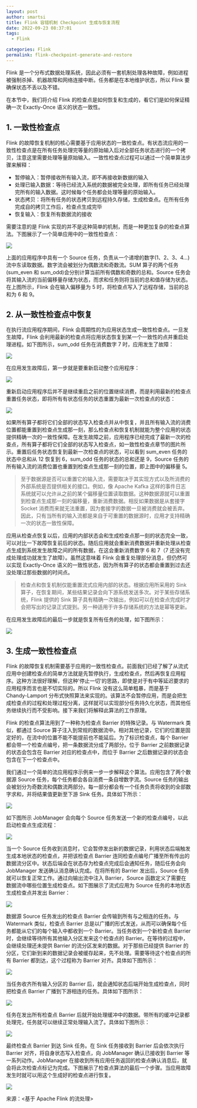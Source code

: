 ```yaml
---
layout: post
author: smartsi
title: Flink 容错机制 Checkpoint 生成与恢复流程
date: 2022-09-23 08:37:01
tags:
  - Flink

categories: Flink
permalink: flink-checkpoint-generate-and-restore
---
```


Flink 是一个分布式数据处理系统，因此必须有一套机制处理各种故障，例如进程被强制杀掉、机器故障和网络连接中断。任务都是在本地维护状态，所以 Flink 要确保状态不丢以及不错。

在本节中，我们将介绍 Flink 的检查点是如何恢复和生成的，看它们是如何保证精确一次 Exactly-Once 语义的状态一致性。

## 1. 一致性检查点

Flink 的故障恢复机制的核心需要基于应用状态的一致检查点。有状态流应用的一致性检查点是在所有任务处理完等量的原始输入后对全部任务状态进行的一个拷贝，注意这里需要处理等量原始输入。一致性检查点过程可以通过一个简单算法步骤来解释：
- 暂停输入：暂停接收所有输入流，即不再接收新数据的输入
- 处理已输入数据：等待已经流入系统的数据被完全处理，即所有任务已经处理完所有的输入数据。这时候每个任务都会处理等量的原始输入。
- 状态拷贝：将所有任务的状态拷贝到远程持久存储，生成检查点。在所有任务完成自的拷贝工作后，检查点生成完毕  
- 恢复输入：恢复所有数据流的接收

需要注意的是 Flink 实现的并不是这种简单的机制，而是一种更加复杂的检查点算法。下图展示了一个简单应用中的一致性检查点：

![](https://github.com/sjf0115/ImageBucket/blob/main/Flink/flink-checkpoint-generate-and-restore-1.png?raw=true)

上面的应用程序中具有一个 Source 任务，负责从一个递增的数字(1、2、3、4...)流中东读取数据。数字流会被划分为偶数流和奇数流。SUM 算子的两个任务(sum_even 和 sum_odd)会分别计算当前所有偶数和奇数的总和。Source 任务会将其输入流的当前偏移量存储为状态，而求和任务则将当前的总和值存储为状态。在上图所示，Flink 会在输入偏移量为 5 时，将检查点写入了远程存储，当前的总和为 6 和 9。

## 2. 从一致性检查点中恢复

在执行流应用程序期间，Flink 会周期性的为应用状态生成一致性检查点。一旦发生故障，Flink 会利用最新的检查点将应用状态恢复到某一个一致性的点并重启处理进程。如下图所示，sum_odd 任务在消费数字 7 时，应用发生了故障：

![](https://github.com/sjf0115/ImageBucket/blob/main/Flink/flink-checkpoint-generate-and-restore-2.png?raw=true)

在应用发生故障后，第一步就是要重新启动整个应用程序：

![](https://github.com/sjf0115/ImageBucket/blob/main/Flink/flink-checkpoint-generate-and-restore-3.png?raw=true)

重新启动应用程序后并不是继续重启之前的位置继续消费，而是利用最新的检查点重置任务状态，即将所有有状态任务的状态重置为最新一次检查点的状态：

![](https://github.com/sjf0115/ImageBucket/blob/main/Flink/flink-checkpoint-generate-and-restore-4.png?raw=true)

如果所有算子都将它们全部的状态写入检查点并从中恢复，并且所有输入流的消费位置都能重置到检查点生成那一刻，那么检查点和恢复机制就能为整个应用的状态提供精确一次的一致性保障。在发生故障之前，应用程序已经完成了最新一次的检查点，所有算子都将它们全部的状态写入检查点，如一致性检查点章节的图片所示。重置后任务状态恢复到最新一次检查点的状态，可以看到 sum_even 任务的状态中总和从 12 恢复到 6，sum_odd 任务的状态的总和还是 9，Source 任务的所有输入流的消费位置也重置到检查点生成那一刻的位置，即上图中的偏移量 5。

> 至于数据源是否可以重置它的输入流，需要取决于其实现方式以及所消费的外部系统是否提供相关的接口。例如，像 Apache Kafka 这样的事件日志系统就可以允许从之前的某个偏移量位置读取数据。这种数据源就可以重置到检查点生成那一刻的偏移量，重新消费数据。相反如果数据是从套接字 Socket 消费而来就无法重置，因为套接字的数据一旦被消费就会被丢弃。因此，只有当所有的输入流都是来自于可重置的数据源时，应用才支持精确一次的状态一致性保障。

应用从检查点恢复以后，应用的内部状态会和生成检查点那一刻的状态完全一致，可以对比一下故障恢复前后的状态。随后应用就会重新消费数据并重新处理从检查点生成到系统发生故障之间的所有数据，在这会重新消费数字 6 和 7（7 还没有完成处理成功就发生了故障）。虽然这意味着 Flink 会重复处理部分消息，但仍然可以实现 Exactly-Once 语义的一致性状态，因为所有算子的状态都会重置到过去还没处理过那些数据的时间点。

> 检查点和恢复机制仅能重置流式应用内部的状态。根据应用所采用的 Sink 算子，在恢复期间，某些结果记录会向下游系统发送多次。对于某些存储系统，Flink 提供的 Sink 算子具有精确一次输出，例如可以在检查点完成时才会把写出的记录正式提到。另一种适用于许多存储系统的方法是幂等更新。

在应用发生故障后的最后一步就是恢复所有任务的处理，如下图所示：

![](https://github.com/sjf0115/ImageBucket/blob/main/Flink/flink-checkpoint-generate-and-restore-5.png?raw=true)

## 3. 生成一致性检查点

Flink 的故障恢复机制需要基于应用的一致性检查点。前面我们已经了解了从流式应用中创建检查点的简单方法就是先暂停执行，生成检查点，然后再恢复应用程序。这种方法很好理解，但这种'停止一切'的思路，即使是对于有中等延迟要求的应用程序而言也是不切实际的。所以 Flink 没有这么简单粗暴，而是基于 Chandy-Lamport 分布式快照算法来实现的。该算法不会暂停应用，而是会把生成检查点的过程和处理过程分离，这样就可以实现部分任务持久化状态，而其他任务继续执行而不受影响。接下来我们将解释此算法的工作原理。

Flink 的检查点算法用到了一种称为检查点 Barrier 的特殊记录。与 Watermark 类似，都通过 Source 算子注入到常规的数据流中。相对其他记录，它们的位置是固定好的，在流中的位置不能不能提前也不能延后。为了标识检查点，每个 Barrier 都会带一个检查点编号，把一条数据流分成了两部分。位于 Barrier 之前数据记录的状态会包含在 Barrier 对应的检查点中，而位于 Barrier 之后数据记录的状态会包含在下一个检查点中。

我们通过一个简单的流应用程序示例来一步一步解释这个算法。应用包含了两个数据源 Source 任务，每个任务都会各自消费一条自增数字流。Source 任务的输出会被划分为奇数流和偶数流两部分。每一部分都会有一个任务负责将收到的全部数字求和，并将结果值更新至下游 Sink 任务。具体如下所示：

![](https://github.com/sjf0115/ImageBucket/blob/main/Flink/flink-checkpoint-generate-and-restore-6.png?raw=true)

如下图所示 JobManager 会向每个 Source 任务发送一个新的检查点编号，以此启动检查点生成流程：

![](https://github.com/sjf0115/ImageBucket/blob/main/Flink/flink-checkpoint-generate-and-restore-7.png?raw=true)

当一个 Source 任务收到消息时，它会暂停发出新的数据记录，利用状态后端触发生成本地状态的检查点，并把该检查点 Barrier 连同检查点编号广播至所有传出的数据流分区中。状态后端会在状态存为检查点完成后会通知任务，随后任务会向 JobManager 发送确认消息确认完成。在将所有的 Barrier 发出后，Source 任务就可以恢复正常工作。通过向输出流中注入 Barrier，Source 函数定义了需要在数据流中哪些位置生成检查点。如下图展示了流式应用为 Source 任务的本地状态生成检查点并发出 Barrier：

![](https://github.com/sjf0115/ImageBucket/blob/main/Flink/flink-checkpoint-generate-and-restore-8.png?raw=true)

数据源 Source 任务发出的检查点 Barrier 会传输到所有与之相连的任务。与 Watermark 类似，检查点 Barrier 总是以广播的形式发送，从而可以确保每个任务都能从它们的每个输入中都收到一个 Barrier。当任务收到一个新检查点 Barrier 时，会继续等待所有其他输入分区发来这个检查点的 Barrier。在等待的过程中，会继续处理还未提供 Barrier 的流分区发来的数据。对于那些已经提供 Barrier 的分区，它们新到来的数据记录会被缓存起来，先不处理。需要等待这个检查点的所有 Barrier 都到达，这个过程称为 Barrier 对齐。具体如下图所示：

![](https://github.com/sjf0115/ImageBucket/blob/main/Flink/flink-checkpoint-generate-and-restore-9.png?raw=true)

当任务收齐所有输入分区的 Barrier 后，就会通知状态后端开始生成检查点，同时把检查点 Barrier 广播到下游相连的任务。具体如下图所示：

![](https://github.com/sjf0115/ImageBucket/blob/main/Flink/flink-checkpoint-generate-and-restore-10.png?raw=true)

任务在发出所有检查点 Barrier 后就开始处理缓冲中的数据。带所有的缓冲记录都处理完，任务就可以继续正常处理输入流了。具体如下图所示：

![](https://github.com/sjf0115/ImageBucket/blob/main/Flink/flink-checkpoint-generate-and-restore-11.png?raw=true)

最终检查点 Barrier 到达 Sink 任务。在 Sink 任务接收到 Barrier 后会依次执行 Barrier 对齐，将自身状态写入检查点，向 JobManager 确认已接收到 Barrier 等一系列动作。JobManager 在接收到所有应用任务返回的检查点确认消息后，就会将此次检查点标记为完成。下图展示了检查点算法的最后一个步骤。当应用故障发生时就可以用这个生成好的检查点进行恢复。

![](https://github.com/sjf0115/ImageBucket/blob/main/Flink/flink-checkpoint-generate-and-restore-12.png?raw=true)

来源：<基于 Apache Flink 的流处理>

